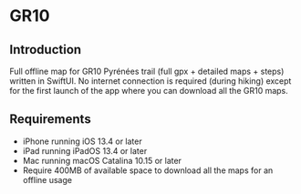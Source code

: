 # GR10

## Introduction
Full offline map for GR10 Pyrénées trail (full gpx + detailed maps + steps) written in SwiftUI.
No internet connection is required (during hiking) except for the first launch of the app where you can download all the GR10 maps.

## Requirements
- iPhone running iOS 13.4 or later
- iPad running iPadOS 13.4 or later
- Mac running macOS Catalina 10.15 or later
- Require 400MB of available space to download all the maps for an offline usage
